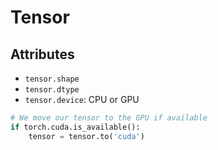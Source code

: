 # Tensor 

## Attributes
- `tensor.shape`
- `tensor.dtype`
- `tensor.device`: CPU or GPU
```python
# We move our tensor to the GPU if available
if torch.cuda.is_available():
    tensor = tensor.to('cuda')
```